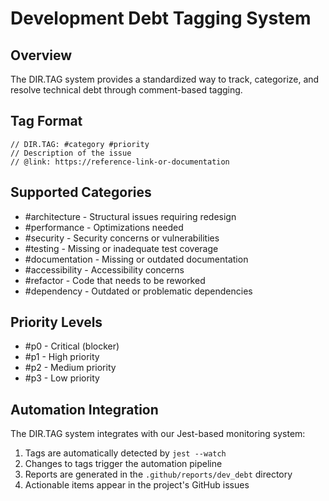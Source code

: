 # Development Debt Tagging System

## Overview

The DIR.TAG system provides a standardized way to track, categorize, and resolve technical debt through comment-based tagging.

## Tag Format

```
// DIR.TAG: #category #priority
// Description of the issue
// @link: https://reference-link-or-documentation
```

## Supported Categories

- #architecture - Structural issues requiring redesign
- #performance - Optimizations needed
- #security - Security concerns or vulnerabilities
- #testing - Missing or inadequate test coverage
- #documentation - Missing or outdated documentation
- #accessibility - Accessibility concerns
- #refactor - Code that needs to be reworked
- #dependency - Outdated or problematic dependencies

## Priority Levels

- #p0 - Critical (blocker)
- #p1 - High priority
- #p2 - Medium priority
- #p3 - Low priority

## Automation Integration

The DIR.TAG system integrates with our Jest-based monitoring system:

1. Tags are automatically detected by `jest --watch`
2. Changes to tags trigger the automation pipeline
3. Reports are generated in the `.github/reports/dev_debt` directory
4. Actionable items appear in the project's GitHub issues
